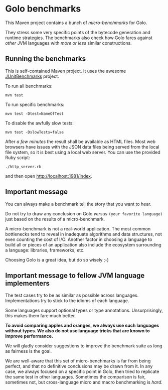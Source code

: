 # Golo benchmarks

This Maven project contains a bunch of *micro-benchmarks* for Golo.

They stress some very specific points of the bytecode generation and runtime strategies. The
benchmarks also check how Golo fares against *other* JVM languages with *more or less* similar
constructions.

## Running the benchmarks

This is self-contained Maven project. It uses the awesome
[JUnitBenchmarks](http://labs.carrotsearch.com/junit-benchmarks.html) project.

To run all benchmarks:

    mvn test

To run specific benchmarks:

    mvn test -Dtest=NameOfTest

To disable the awfully slow tests:

    mvn test -DslowTests=false

After *a few minutes* the result shall be available as HTML files. Most web browsers have issues with the JSON data files being served from the local file system, so it is best using a local web server. You can use the provided Ruby script:

    ./http_server.rb

and then open [http://localhost:1981/index](http://localhost:1981/index).

## Important message

You can always make a benchmark tell the story that you want to hear.

Do not try to draw any conclusion on Golo *versus* `(your favorite language)` just based on the
results of a micro-benchmark.

A micro-benchmark is not a real-world application. The most common bottlenecks tend to reveal in
inadequate algorithms and data structures, not even counting the cost of I/O. Another factor in
choosing a language to build all or pieces of an application also include the ecosystem surrounding
a language: libraries, frameworks, etc.

Choosing Golo is a great idea, but do so wisely ;-)

## Important message to fellow JVM language implementers

The test cases try to be as similar as possible across languages. Implementations try to stick to
the idioms of each language.

Some languages support optional types or type annotations. Unsurprisingly, this makes them fare much
better.

**To avoid comparing apples and oranges, we always use such languages without types. We also do not
use language tricks that are known to improve performance.**

We will gladly consider suggestions to improve the benchmark suite as long as fairness is the goal.

We are well-aware that this set of micro-benchmarks is far from being perfect, and that no
definitive conclusions may be drawn from it. In any case, we always focused on a specific point in
Golo, then tried to replicate the same test in other languages. Sometimes the comparison is fair,
sometimes not, but cross-language micro and macro benchmarking is *hard*.


